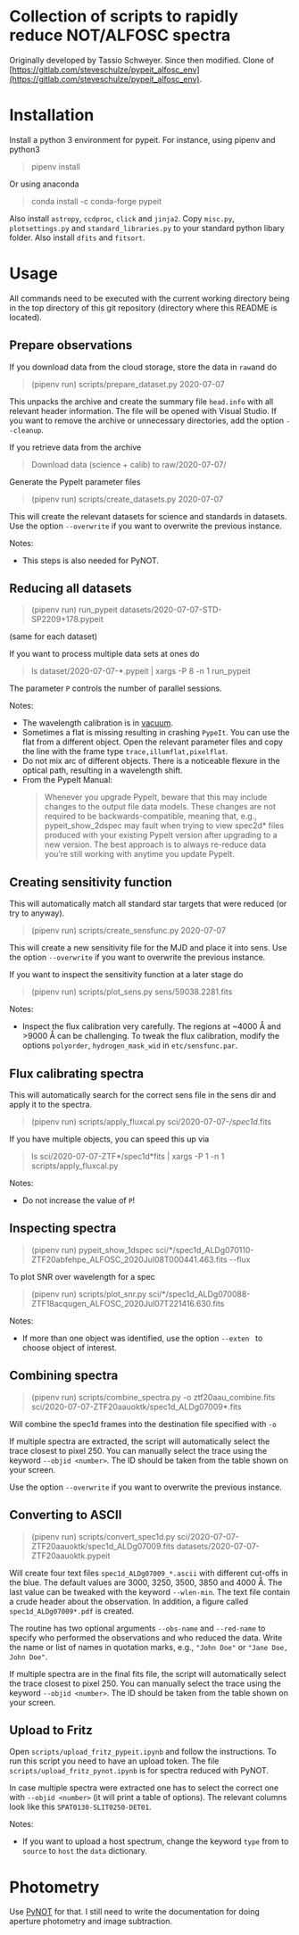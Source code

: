 # Collection of scripts to rapidly reduce NOT/ALFOSC spectra

Originally developed by Tassio Schweyer. Since then modified. Clone of [https://gitlab.com/steveschulze/pypeit_alfosc_env](https://gitlab.com/steveschulze/pypeit_alfosc_env).

# Installation

Install a python 3 environment for pypeit. For instance, using pipenv and python3

> pipenv install

Or using anaconda

> conda install -c conda-forge pypeit

Also install `astropy`, `ccdproc`, `click` and `jinja2`. Copy `misc.py`, `plotsettings.py` and `standard_libraries.py` to your standard python libary folder. Also install `dfits` and `fitsort`.

# Usage

All commands need to be executed with the current working directory being in the top directory of this git repository (directory where this README is located).

## Prepare observations

If you download data from the cloud storage, store the data in `raw`and do

>(pipenv run) scripts/prepare_dataset.py 2020-07-07

This unpacks the archive and create the summary file `head.info` with all relevant header information. The file will be opened with Visual Studio. If you want to remove the archive or unnecessary directories, add the option `--cleanup`.

If you retrieve data from the archive

>Download data (science + calib) to raw/2020-07-07/

Generate the PypeIt parameter files

> (pipenv run) scripts/create_datasets.py 2020-07-07

This will create the relevant datasets for science and standards in datasets. Use the option `--overwrite` if you want to overwrite the previous instance.

Notes:
* This steps is also needed for PyNOT.

## Reducing all datasets

> (pipenv run) run_pypeit datasets/2020-07-07-STD-SP2209+178.pypeit

(same for each dataset)

If you want to process multiple data sets at ones do 

>ls dataset/2020-07-07-*.pypeit | xargs -P 8 -n 1 run_pypeit

The parameter `P` controls the number of parallel sessions.

Notes:
* The wavelength calibration is in [vacuum](https://pypeit.readthedocs.io/en/release/calibrations/wave_calib.html).
* Sometimes a flat is missing resulting in crashing `PypeIt`. You can use the flat from a different object. Open the relevant parameter files and copy the line with the frame type `trace,illumflat,pixelflat`.
* Do not mix arc of different objects. There is a noticeable flexure in the optical path, resulting in a wavelength shift.
* From the PypeIt Manual: 
  >Whenever you upgrade PypeIt, beware that this may include changes to the output file data models. These changes are not required to be backwards-compatible, meaning that, e.g., pypeit_show_2dspec may fault when trying to view spec2d* files produced with your existing PypeIt version after upgrading to a new version. The best approach is to always re-reduce data you’re still working with anytime you update PypeIt.

## Creating sensitivity function

This will automatically match all standard star targets that were reduced (or try to anyway).

> (pipenv run) scripts/create_sensfunc.py 2020-07-07

This will create a new sensitivity file for the MJD and place it into sens. Use the option `--overwrite` if you want to overwrite the previous instance.

If you want to inspect the sensitivity function at a later stage do

> (pipenv run) scripts/plot_sens.py sens/59038.2281.fits

Notes:
* Inspect the flux calibration very carefully. The regions at ~4000 Å and >9000 Å can be challenging. To tweak the flux calibration, modify the options `polyorder`, `hydrogen_mask_wid` in `etc/sensfunc.par`.

## Flux calibrating spectra

This will automatically search for the correct sens file in the sens dir and apply it to the spectra.

> (pipenv run) scripts/apply_fluxcal.py sci/2020-07-07-*/spec1d*.fits

If you have multiple objects, you can speed this up via

>ls sci/2020-07-07-ZTF*/spec1d*fits | xargs -P 1 -n 1 scripts/apply_fluxcal.py

Notes:
* Do not increase the value of `P`!

## Inspecting spectra

> (pipenv run) pypeit_show_1dspec sci/*/spec1d_ALDg070110-ZTF20abfehpe_ALFOSC_2020Jul08T000441.463.fits --flux

To plot SNR over wavelength for a spec
> (pipenv run) scripts/plot_snr.py sci/*/spec1d_ALDg070088-ZTF18acqugen_ALFOSC_2020Jul07T221416.630.fits

Notes:
* If more than one object was identified, use the option `--exten ` to choose object of interest.


## Combining spectra

> (pipenv run) scripts/combine_spectra.py -o ztf20aau_combine.fits sci/2020-07-07-ZTF20aauoktk/spec1d_ALDg07009*.fits

Will combine the spec1d frames into the destination file specified with `-o`

If multiple spectra are extracted, the script will automatically select the trace closest to pixel 250. You can manually select the trace using the keyword `--objid <number>`. The ID should be taken from the table shown on your screen.

Use the option `--overwrite` if you want to overwrite the previous instance.

## Converting to ASCII

> (pipenv run) scripts/convert_spec1d.py sci/2020-07-07-ZTF20aauoktk/spec1d_ALDg07009.fits datasets/2020-07-07-ZTF20aauoktk.pypeit

Will create four text files `spec1d_ALDg07009_*.ascii` with different cut-offs in the blue. The default values are 3000, 3250, 3500, 3850 and 4000 Å. The last value can be tweaked with the keyword `--wlen-min`. The text file contain a crude header about the observation. In addition, a figure called `spec1d_ALDg07009*.pdf` is created.

The routine has two optional arguments `--obs-name` and `--red-name` to specify who performed the observations and who reduced the data. Write the name or list of names in quotation marks, e.g., `"John Doe"` or `"Jane Doe, John Doe"`.

If multiple spectra are in the final fits file, the script will automatically select the trace closest to pixel 250. You can manually select the trace using the keyword `--objid <number>`. The ID should be taken from the table shown on your screen.


## Upload to Fritz

Open `scripts/upload_fritz_pypeit.ipynb` and follow the instructions. To run this script you need to have an upload token. The file `scripts/upload_fritz_pynot.ipynb` is for spectra reduced with PyNOT.

In case multiple spectra were extracted one has to select the correct one with `--objid <number>` (it will print a table of options). The relevant columns look like this `SPAT0130-SLIT0250-DET01`.

Notes:
* If you want to upload a host spectrum, change the keyword `type` from to `source` to `host` the `data` dictionary.
  
# Photometry

Use [PyNOT](https://github.com/jkrogager/PyNOT) for that. I still need to write the documentation for doing aperture photometry and image subtraction.
